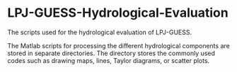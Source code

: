 # LPJ-GUESS-Hydrological-Evaluation
The scripts used for the hydrological evaluation of LPJ-GUESS.

The Matlab scripts for processing the different hydrological components are stored in separate directories. The <Commoncode> directory stores the commonly used codes such as drawing maps, lines, Taylor diagrams, or scatter plots.
